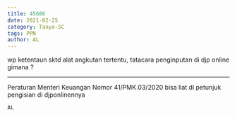 ```yaml
---
title: 45686
date: 2021-02-25
category: Tanya-SC
tags: PPN
author: AL
---
```


wp ketentaun sktd alat angkutan tertentu, tatacara penginputan di djp online gimana ?

---

Peraturan Menteri Keuangan Nomor 41/PMK.03/2020 bisa liat di petunjuk pengisian di djponlinennya

`AL`
